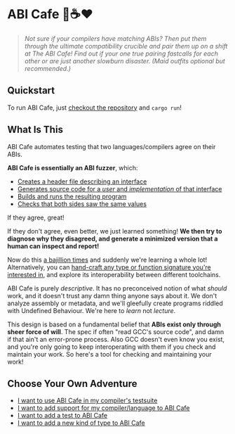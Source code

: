 # ABI Cafe 🧩☕️❤️

> *Not sure if your compilers have matching ABIs? Then put them through the ultimate compatibility crucible and pair them up on a shift at The ABI Cafe! Find out if your one true pairing fastcalls for each other or are just another slowburn disaster. (Maid outfits optional but recommended.)*


## Quickstart

To run ABI Cafe, just [checkout the repository](https://github.com/Gankra/abi-cafe) and `cargo run`!


## What Is This

ABI Cafe automates testing that two languages/compilers agree on their ABIs.

**ABI Cafe is essentially an ABI fuzzer**, which:

* [Creates a header file describing an interface](https://faultlore.com/abi-cafe/book/kdl-script/index.html)
* [Generates source code for a *user* and *implementation* of that interface](https://faultlore.com/abi-cafe/book/harness/combos/toolchains.html)
* [Builds and runs the resulting program](https://faultlore.com/abi-cafe/book/harness/combos.html)
* [Checks that both sides saw the same values](https://faultlore.com/abi-cafe/book/harness/combos/values.html)

If they agree, great!

If they don't agree, even better, we just learned something! **We then try to diagnose why they disagreed, and generate a minimized version that a human can inspect and report!**

Now do this [a bajillion times](https://faultlore.com/abi-cafe/book/harness/combos.html) and suddenly we're learning a whole lot! Alternatively, you can [hand-craft any type or function signature you're interested in](https://faultlore.com/abi-cafe/book/kdl-script/index.html), and explore its interoperability between different toolchains.

ABI Cafe is purely *descriptive*. It has no preconceived notion of what *should* work, and it doesn't trust any damn thing anyone says about it. We don't analyze assembly or metadata, and we'll gleefully create programs riddled with Undefined Behaviour. We're here to *learn* not *lecture*.

This design is based on a fundamental belief that **ABIs exist only through sheer force of will**. The spec if often "read GCC's source code", and damn if that ain't an error-prone process. Also GCC doesn't even know you exist, and you're only going to keep interoperating with them if you check and maintain your work. So here's a tool for checking and maintaining your work!



## Choose Your Own Adventure

* [I want to use ABI Cafe in my compiler's testsuite](https://faultlore.com/abi-cafe/book/harness/combos.html)
* [I want to add support for my compiler/language to ABI Cafe](https://faultlore.com/abi-cafe/book/harness/combos/toolchains.html)
* [I want to add a test to ABI Cafe](https://faultlore.com/abi-cafe/book/harness/combos/tests.html)
* [I want to add a new kind of type to ABI Cafe](https://faultlore.com/abi-cafe/book/kdl-script/types/index.html)
